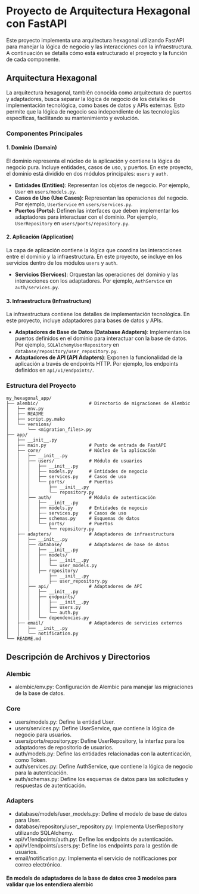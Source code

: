 # Proyecto de Arquitectura Hexagonal con FastAPI

Este proyecto implementa una arquitectura hexagonal utilizando FastAPI para manejar la lógica de negocio y las interacciones con la infraestructura. A continuación se detalla cómo está estructurado el proyecto y la función de cada componente.

## Arquitectura Hexagonal

La arquitectura hexagonal, también conocida como arquitectura de puertos y adaptadores, busca separar la lógica de negocio de los detalles de implementación tecnológica, como bases de datos y APIs externas. Esto permite que la lógica de negocio sea independiente de las tecnologías específicas, facilitando su mantenimiento y evolución.

### Componentes Principales

#### 1. Dominio (Domain)

El dominio representa el núcleo de la aplicación y contiene la lógica de negocio pura. Incluye entidades, casos de uso, y puertos. En este proyecto, el dominio está dividido en dos módulos principales: `users` y `auth`.

- **Entidades (Entities)**: Representan los objetos de negocio. Por ejemplo, `User` en `users/models.py`.
- **Casos de Uso (Use Cases)**: Representan las operaciones del negocio. Por ejemplo, `UserService` en `users/services.py`.
- **Puertos (Ports)**: Definen las interfaces que deben implementar los adaptadores para interactuar con el dominio. Por ejemplo, `UserRepository` en `users/ports/repository.py`.

#### 2. Aplicación (Application)

La capa de aplicación contiene la lógica que coordina las interacciones entre el dominio y la infraestructura. En este proyecto, se incluye en los servicios dentro de los módulos `users` y `auth`.

- **Servicios (Services)**: Orquestan las operaciones del dominio y las interacciones con los adaptadores. Por ejemplo, `AuthService` en `auth/services.py`.

#### 3. Infraestructura (Infrastructure)

La infraestructura contiene los detalles de implementación tecnológica. En este proyecto, incluye adaptadores para bases de datos y APIs.

- **Adaptadores de Base de Datos (Database Adapters)**: Implementan los puertos definidos en el dominio para interactuar con la base de datos. Por ejemplo, `SQLAlchemyUserRepository` en `database/repository/user_repository.py`.
- **Adaptadores de API (API Adapters)**: Exponen la funcionalidad de la aplicación a través de endpoints HTTP. Por ejemplo, los endpoints definidos en `api/v1/endpoints/`.

### Estructura del Proyecto

```plaintext
my_hexagonal_app/
├── alembic/                   # Directorio de migraciones de Alembic
│   ├── env.py
│   ├── README
│   ├── script.py.mako
│   └── versions/
│       └── <migration_files>.py
├── app/
│   ├── __init__.py
│   ├── main.py                # Punto de entrada de FastAPI
│   ├── core/                  # Núcleo de la aplicación
│   │   ├── __init__.py
│   │   ├── users/             # Módulo de usuarios
│   │   │   ├── __init__.py
│   │   │   ├── models.py      # Entidades de negocio
│   │   │   ├── services.py    # Casos de uso
│   │   │   └── ports/         # Puertos
│   │   │       ├── __init__.py
│   │   │       └── repository.py
│   │   ├── auth/              # Módulo de autenticación
│   │   │   ├── __init__.py
│   │   │   ├── models.py      # Entidades de negocio
│   │   │   ├── services.py    # Casos de uso
│   │   │   ├── schemas.py     # Esquemas de datos
│   │   │   └── ports/         # Puertos
│   │   │       └── repository.py
│   ├── adapters/              # Adaptadores de infraestructura
│   │   ├── __init__.py
│   │   ├── database/          # Adaptadores de base de datos
│   │   │   ├── __init__.py
│   │   │   ├── models/
│   │   │   │   ├── __init__.py
│   │   │   │   └── user_models.py
│   │   │   ├── repository/
│   │   │       ├── __init__.py
│   │   │       ├── user_repository.py
│   │   ├── api/               # Adaptadores de API
│   │   │   ├── __init__.py
│   │   │   ├── endpoints/
│   │   │   │   ├── __init__.py
│   │   │   │   ├── users.py
│   │   │   │   └── auth.py
│   │   │   └── dependencies.py
│   ├── email/                 # Adaptadores de servicios externos
│   │   ├── __init__.py
│   │   └── notification.py
└── README.md
``` 

## Descripción de Archivos y Directorios
### Alembic
- alembic/env.py: Configuración de Alembic para manejar las migraciones de la base de datos.

### Core
- users/models.py: Define la entidad User.
- users/services.py: Define UserService, que contiene la lógica de negocio para usuarios.
- users/ports/repository.py: Define UserRepository, la interfaz para los adaptadores de repositorio de usuarios.
- auth/models.py: Define las entidades relacionadas con la autenticación, como Token.
- auth/services.py: Define AuthService, que contiene la lógica de negocio para la autenticación.
- auth/schemas.py: Define los esquemas de datos para las solicitudes y respuestas de autenticación.

### Adapters
- database/models/user_models.py: Define el modelo de base de datos para User.
- database/repository/user_repository.py: Implementa UserRepository utilizando SQLAlchemy.
- api/v1/endpoints/auth.py: Define los endpoints de autenticación.
- api/v1/endpoints/users.py: Define los endpoints para la gestión de usuarios.
- email/notification.py: Implementa el servicio de notificaciones por correo electrónico.


#### En models de adaptadores de la base de datos cree 3 modelos para validar que los entendiera alembic